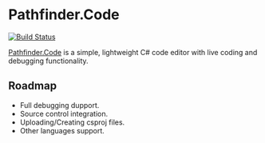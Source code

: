 # Pathfinder.Code
[![Build Status](https://dev.azure.com/romanemreis/Pathfinder/_apis/build/status/RomanEmreis.Pathfinder?branchName=master)](https://dev.azure.com/romanemreis/Pathfinder/_build/latest?definitionId=5&branchName=master)

[Pathfinder.Code](https://pathfinder-code.herokuapp.com/) is a simple, lightweight C# code editor with live coding and debugging functionality.

## Roadmap
 - Full debugging dupport.
 - Source control integration.
 - Uploading/Creating csproj files.
 - Other languages support.
